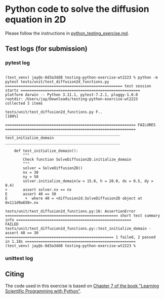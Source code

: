 # Python code to solve the diffusion equation in 2D

Please follow the instructions in [python_testing_exercise.md](https://github.com/Simulation-Software-Engineering/Lecture-Material/blob/main/05_testing_and_ci/python_testing_exercise.md).

## Test logs (for submission)

### pytest log

```code

(test_venv) jay@s-8d3a3dd8 testing-python-exercise-wt2223 % python -m pytest tests/unit/test_diffusion2d_functions.py
===================================================== test session starts ======================================================
platform darwin -- Python 3.11.1, pytest-7.2.1, pluggy-1.0.0
rootdir: /Users/jay/Downloads/testing-python-exercise-wt2223
collected 3 items                                                                                                              

tests/unit/test_diffusion2d_functions.py F..                                                                             [100%]

=========================================================== FAILURES ===========================================================
____________________________________________________ test_initialize_domain ____________________________________________________

    def test_initialize_domain():
        """
        Check function SolveDiffusion2D.initialize_domain
        """
        solver = SolveDiffusion2D()
        nx = 30
        ny = 50
        solver.initialize_domain(w = 15.0, h = 20.0, dx = 0.5, dy = 0.4)
>       assert solver.nx == nx
E       assert 40 == 30
E        +  where 40 = <diffusion2d.SolveDiffusion2D object at 0x111d9a650>.nx

tests/unit/test_diffusion2d_functions.py:16: AssertionError
=================================================== short test summary info ====================================================
FAILED tests/unit/test_diffusion2d_functions.py::test_initialize_domain - assert 40 == 30
================================================= 1 failed, 2 passed in 1.18s ==================================================
(test_venv) jay@s-8d3a3dd8 testing-python-exercise-wt2223 % 

```

### unittest log

## Citing

The code used in this exercise is based on [Chapter 7 of the book "Learning Scientific Programming with Python"](https://scipython.com/book/chapter-7-matplotlib/examples/the-two-dimensional-diffusion-equation/).
